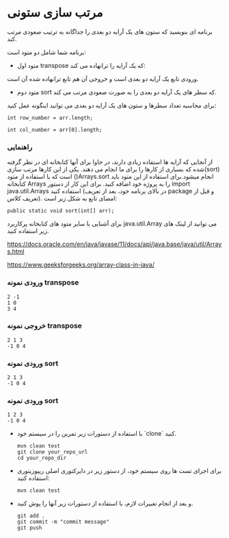 # مرتب سازی ستونی
برنامه ای بنویسید که ستون های یک آرایه دو بعدی را جداگانه به ترتیب صعودی مرتب کند.

برنامه شما شامل دو متود است:

+ متود اول transpose که یک آرایه را ترانهاده می کند:

ورودی تابع یک آرایه دو بعدی است و خروجی آن هم تابع ترانهاده شده آن است.

+ متود دوم sort که سطر های یک آرایه دو بعدی را به صورت صعودی مرتب می کند.

برای محاسبه تعداد سطرها و ستون های یک آرایه دو بعدی می توانید اینگونه عمل کنید:
```
int row_number = arr.length;

int col_number = arr[0].length;
```
### راهنمایی
 از آنجایی که آرایه ها استفاده زیادی دارند، در جاوا برای آنها کتابخانه ای در نظر گرفته شده که بسیاری از کارها را برای ما انجام می دهند. یکی از این کارها مرتب سازی(sort) است که با استفاده از متود ()Arrays.sort انجام میشود.برای استفاده از این متود باید کتابخانه Arrays را به پروژه خود اضافه کنید. برای این کار از دستور import java.util.Arrays استفاده کنید (در بالای برنامه خود، بعد از تعریف package و قبل از تعریف کلاس). امضای تابع به شکل زیر است:

```
public static void sort(int[] arr);
```
برای آشنایی با سایر متود های کتابخانه پرکاربرد java.util.Array می توانید از لینک های زیر استفاده کنید.

https://docs.oracle.com/en/java/javase/11/docs/api/java.base/java/util/Arrays.html

https://www.geeksforgeeks.org/array-class-in-java/

### ورودی نمونه transpose
```
2 -1
1 0
3 4
```
### خروجی نمونه transpose
```
2 1 3
-1 0 4
```
### ورودی نمونه sort
```
2 1 3
-1 0 4
```
### ورودی نمونه sort
```
1 2 3
-1 0 4
```

<ul>
<li>
با استفاده از دستورات زیر تمرین را در سیستم خود `clone` کنید.

```
mvn clean test 
git clone your_repo_url
cd your_repo_dir
```
</li>

<li>

برای اجرای تست ها روی سیستم خود، از دستور زیر در دایرکتوری اصلی ریپوزیتوری استفاده کنید:

```
mvn clean test
```
</li>

<li>

و بعد از انجام تغییرات لازم، با استفاده از دستورات زیر آنها را پوش کنید.

```
git add . 
git commit -m "commit message"
git push
```
</li>
</ul>
